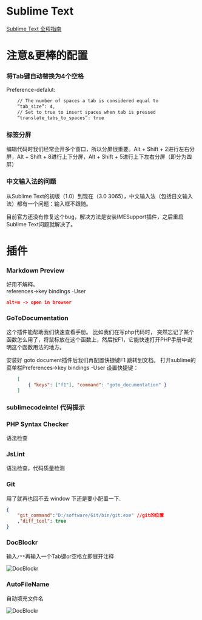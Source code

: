 Sublime Text 
===
[Sublime Text 全程指南](http://zh.lucida.me/blog/sublime-text-complete-guide/)

注意&更棒的配置
===

### 将Tab键自动替换为4个空格
Preference-defalut:
```xml
    // The number of spaces a tab is considered equal to
    “tab_size”: 4,
    // Set to true to insert spaces when tab is pressed
    “translate_tabs_to_spaces”: true
```

### 标签分屏
编辑代码时我们经常会开多个窗口，所以分屏很重要。Alt + Shift + 2进行左右分屏，Alt + Shift + 8进行上下分屏，Alt + Shift + 5进行上下左右分屏（即分为四屏）

### 中文输入法的问题
从Sublime Text的初版（1.0）到现在（3.0 3065），中文输入法（包括日文输入法）都有一个问题：输入框不跟随。

目前官方还没有修复这个bug，解决方法是安装IMESupport插件，之后重启Sublime Text问题就解决了。

插件
===

### Markdown Preview
好用不解释。  
references->key bindings -User   
```json  
alt+m -> open in browser
```


### GoToDocumentation
这个插件能帮助我们快速查看手册。 比如我们在写php代码时， 突然忘记了某个函数怎么用了，将鼠标放在这个函数上，然后按F1，它能快速打开PHP手册中说明这个函数用法的地方。 

安装好 goto document插件后我们再配置快捷键F1 跳转到文档。 打开sublime的菜单栏Preferences->key bindings -User  设置快捷键：
```json  
    [
        { "keys": ["f1"], "command": "goto_documentation" }
    ]
```

### sublimecodeintel 代码提示

### PHP Syntax Checker
语法检查

### JsLint
语法检查，代码质量检测

### Git
用了就再也回不去
window 下还是要小配置一下.
```json
{
	"git_command":"D:/software/Git/bin/git.exe" //git的位置
	,"diff_tool": true
}
```

### DocBlockr
输入`/**`再输入一个Tab键or空格立即展开注释

![DocBlockr](./img/notes/sublimetext001.png)

### AutoFileName
自动填充文件名

![DocBlockr](./img/notes/sublimetext002.png)








